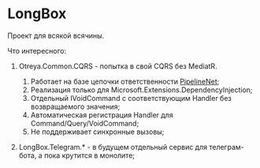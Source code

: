 # LongBox
Проект для всякой всячины.

Что интересного:
1. Otreya.Common.CQRS - попытка в свой CQRS без MediatR.
   1. Работает на базе цепочки ответственности [PipelineNet](https://github.com/ipvalverde/PipelineNet);
   2. Реализация только для Microsoft.Extensions.DependencyInjection;
   3. Отдельный IVoidCommand с соответствующим Handler без возвращаемого значения;
   4. Автоматическая регистрация Handler для Command/Query/VoidCommand;
   5. Не поддерживает синхронные вызовы;
   
2. LongBox.Telegram.* - в будущем отдельный сервис для телеграм-бота, а пока крутится в монолите;